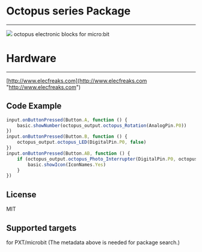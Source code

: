 # Octopus series Package
---

![](/image.png/)
octopus electronic blocks  for micro:bit

# Hardware
---

[http://www.elecfreaks.com](http://www.elecfreaks.com "http://www.elecfreaks.com")

## Code Example
```JavaScript
input.onButtonPressed(Button.A, function () {
    basic.showNumber(octopus_output.octopus_Rotation(AnalogPin.P0))
})
input.onButtonPressed(Button.B, function () {
    octopus_output.octopus_LED(DigitalPin.P0, false)
})
input.onButtonPressed(Button.AB, function () {
    if (octopus_output.octopus_Photo_Interrupter(DigitalPin.P0, octopus_output.Photo_Sensor_state.Tracking_State_0)) {
        basic.showIcon(IconNames.Yes)
    }
})


```

## License
MIT

## Supported targets
for PXT/microbit (The metadata above is needed for package search.)

